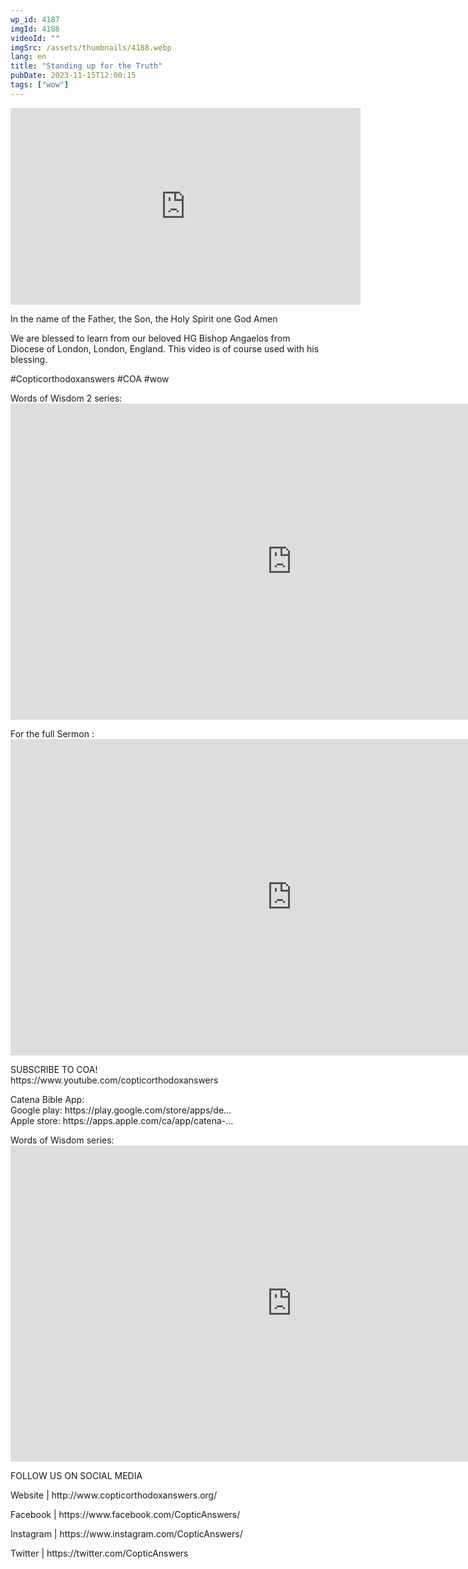 ```yaml
---
wp_id: 4187
imgId: 4188
videoId: ""
imgSrc: /assets/thumbnails/4188.webp
lang: en
title: "Standing up for the Truth"
pubDate: 2023-11-15T12:00:15
tags: ["wow"]
---
```


<!-- page: 6 -->

<p><iframe loading="lazy" title="YouTube video player" src="https://www.youtube.com/embed/WsckjqQRyA0?si=0KaIyYXD_D7MSTDZ" width="560" height="315" frameborder="0" allowfullscreen="allowfullscreen"></iframe></p>
<p>In the name of the Father, the Son, the Holy Spirit one God Amen</p>
<p>We are blessed to learn from our beloved HG Bishop Angaelos from Diocese of London, London, England. This video is of course used with his blessing.</p>
<p>#Copticorthodoxanswers #COA #wow</p>
<p>Words of Wisdom 2 series:<br />
<iframe loading="lazy" title="Be my instructor, O Lord Meditation on Tuesday of Holy Pascha." width="900" height="506" src="https://www.youtube.com/embed/YrcJkpmGbec?list=PLA20bNyz8F1DWwPAaKKwnEtNmB4URhPL4" frameborder="0" allow="accelerometer; autoplay; clipboard-write; encrypted-media; gyroscope; picture-in-picture; web-share" allowfullscreen></iframe></p>
<p>For the full Sermon :<br />
<iframe loading="lazy" title="How can I stand to the truth without being hurt in or from society? | Reality Check E06" width="900" height="506" src="https://www.youtube.com/embed/MKOM_dl6IQY?feature=oembed" frameborder="0" allow="accelerometer; autoplay; clipboard-write; encrypted-media; gyroscope; picture-in-picture; web-share" allowfullscreen></iframe></p>
<p>SUBSCRIBE TO COA!<br />
https://www.youtube.com/copticorthodoxanswers</p>
<p>Catena Bible App:<br />
Google play: https://play.google.com/store/apps/de&#8230;​<br />
Apple store: https://apps.apple.com/ca/app/catena-​&#8230;</p>
<p>Words of Wisdom series:<br />
<iframe loading="lazy" title="Words of Wisdom" width="900" height="506" src="https://www.youtube.com/embed/videoseries?list=PLA20bNyz8F1BupGCKl0YyWSlEDBzPv2HF" frameborder="0" allow="accelerometer; autoplay; clipboard-write; encrypted-media; gyroscope; picture-in-picture; web-share" allowfullscreen></iframe></p>
<p>FOLLOW US ON SOCIAL MEDIA</p>
<p>Website | http://www.copticorthodoxanswers.org/</p>
<p>Facebook | https://www.facebook.com/CopticAnswers/</p>
<p>Instagram | https://www.instagram.com/CopticAnswers/</p>
<p>Twitter | https://twitter.com/CopticAnswers</p>

